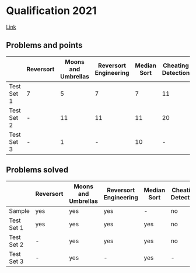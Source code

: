 # Qualification 2021

[Link](https://codingcompetitions.withgoogle.com/codejam/round/000000000043580a)

## Problems and points 

|            | Reversort | Moons and Umbrellas | Reversort Engineering | Median Sort | Cheating Detection |
| ---        | ---       | ---                 | ---                   | ---         | ---                |
| Test Set 1 | 7         | 5                   | 7                     | 7           | 11                 |
| Test Set 2 | -         | 11                  | 11                    | 11          | 20                 |
| Test Set 3 | -         | 1                   | -                     | 10          | -                  |

## Problems solved 

|            | Reversort | Moons and Umbrellas | Reversort Engineering | Median Sort | Cheating Detection |
| ---        | ---       | ---                 | ---                   | ---         | ---                |
| Sample     | yes       | yes                 | yes                   | -           | no                 |
| Test Set 1 | yes       | yes                 | yes                   | yes         | no                 |
| Test Set 2 | -         | yes                 | yes                   | yes         | no                 |
| Test Set 3 | -         | yes                 | -                     | yes         | -                  |